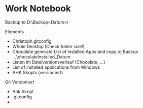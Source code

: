 Work Notebook
=============

Backup to D:\Backup\<Datum>\


Elements
- Christoph\.gitconfig
- Whole Desktop (Check folder size!)
- Chocolate generate List of installed Apps and copy to Backup ...\chocalateInstalled_Datum.
- Listen im Dateiversionsverlauf (Chocolate, ...)
- List of installed applications from Windows
- AHK Skripts (versioniert)

Git Versioniert
- Ahk Skript
- .gitconfig
- 
